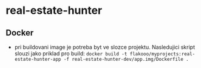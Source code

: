 # real-estate-hunter

## Docker
- pri buildovani image je potreba byt ve slozce projektu. Nasledujici skript slouzi jako priklad pro build: `docker build -t flakooo/myprojects:real-estate-hunter-app -f real-estate-hunter-dev/app.img/Dockerfile .`


